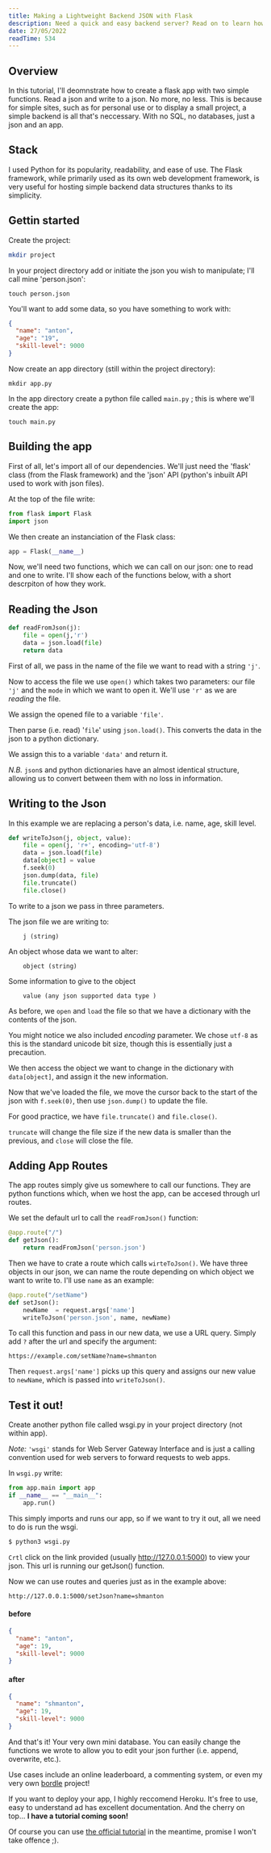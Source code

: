 ```yaml
---
title: Making a Lightweight Backend JSON with Flask
description: Need a quick and easy backend server? Read on to learn how to read and write a JSON the using Python and the Flask framework.
date: 27/05/2022
readTime: 534
---
```



## Overview
In this tutorial, I'll deomnstrate how to create a flask app with two simple functions. Read a json and write to a json. No more, no less. This is because for simple sites, such as for personal use or to display a small project, a simple backend is all that's neccessary. With no SQL, no databases, just a json and an app.

## Stack
I used Python for its popularity, readability, and ease of use. The Flask framework, while primarily used as its own web development framework, is very useful for hosting simple backend data structures thanks to its simplicity. 

## Gettin started
Create the project: 
```.bash
mkdir project
```
In your project directory add or initiate the json you wish to manipulate; I'll call mine 'person.json':
```shell
touch person.json
```
You'll want to add some data, so you have something to work with: 
```json
{
  "name": "anton", 
  "age": "19", 
  "skill-level": 9000
}
```

Now create an app directory (still within the project directory): 
```shell
mkdir app.py 
```
In the app directory create a python file called `main.py` ; this is where we'll create the app: 
```shell
touch main.py
```

## Building the app
First of all, let's import all of our dependencies. We'll just need the 'flask' class (from the Flask framework) and the 'json' API (python's inbuilt API used to work with json files). 

At the top of the file write: 

```py
from flask import Flask
import json
```

We then create an instanciation of the Flask class:
```py
app = Flask(__name__)
```

Now, we'll need two functions, which we can call on our json: one to read and one to write. I'll show each of the functions below, with a short descrpiton of how they work.

## Reading the Json

```py
def readFromJson(j): 
    file = open(j,'r')
    data = json.load(file)
    return data
```

First of all, we pass in the name of the file we want to read with a string `'j'`.

Now to access the file we use `open()` which takes two parameters: our file `'j'` and the `mode` in which we want to open it. We'll use `'r'` as we are *reading* the file. 

We assign the opened file to a variable `'file'`.

Then parse (i.e. read) '`file`' using `json.load()`. This converts the data in the json to a python dictionary.

We assign this to a variable `'data'` and return it.

*N.B.* `json`s and python dictionaries have an almost identical structure, allowing us to convert between them with no loss in information.

## Writing to the Json

In this example we are replacing a person's data, i.e. name, age, skill level. 
```py
def writeToJson(j, object, value):
    file = open(j, 'r+', encoding='utf-8')
    data = json.load(file)
    data[object] = value
    f.seek(0)
    json.dump(data, file)
    file.truncate()
    file.close()
```


To write to a json we pass in three parameters. 

The json file we are writing to:

```
    j (string)
```

An object whose data we want to alter: 

```
    object (string)
```

Some information to give to the object 

```
    value (any json supported data type )
```

As before, we `open` and `load` the file so that we have a dictionary with the contents of the json.

You might notice we also included *encoding* parameter. We chose `utf-8` as this is the standard unicode bit size, though this is essentially just a precaution.

We then access the object we want to change in the dictionary with `data[object]`, and assign it the new information.

Now that we've loaded the file, we move the cursor back to the start of the json with `f.seek(0)`, then use `json.dump()` to update the file.

For good practice, we have `file.truncate()` and `file.close()`. 

`truncate` will change the file size if the new data is smaller than the previous, and `close` will close the file.

## Adding App Routes

The app routes simply give us somewhere to call our functions. They are python functions which, when we host the app, can be accesed through url routes.

We set the default url to call the `readFromJson()` function:

```py
@app.route("/")
def getJson():
    return readFromJson('person.json')
```

Then we have to crate a route which calls `wirteToJson()`. We have three objects in our json, we can name the route depending on which object we want to write to. I'll use `name` as an example: 

```py
@app.route("/setName")
def setJson():
    newName  = request.args['name']
    writeToJson('person.json', name, newName)
```

To call this function and pass in our new data, we use a URL query. Simply add `?` after the url and specify the argument:

```
https://example.com/setName?name=shmanton
```
Then `request.args['name']` picks up this query and assigns our new value to `newName`, which is passed into `writeToJson()`.

## Test it out! 

Create another python file called wsgi.py in your project directory (not within app). 
    
*Note:*
`'wsgi'` stands for Web Server Gateway Interface and is just a calling convention used for web servers to forward requests to web apps.

In `wsgi.py` write:

```py
from app.main import app
if __name__ == "__main__":
    app.run()
```

This simply imports and runs our app, so if we want to try it out, all we need to do is run the wsgi.

```py
$ python3 wsgi.py
```

`Crtl` click on the link provided (usually http://127.0.0.1:5000) to view your json. This url is running our getJson() function.

Now we can use routes and queries just as in the example above:
```
http://127.0.0.1:5000/setJson?name=shmanton
```
#### before
```json
{
  "name": "anton",
  "age": 19,
  "skill-level": 9000
}
```

#### after
```json
{
  "name": "shmanton",
  "age": 19,
  "skill-level": 9000
}
```
And that's it! Your very own mini database. You can easily change the functions we wrote to allow you to edit your json further (i.e. append, overwrite, etc.). 

Use cases include an online leaderboard, a commenting system, or even my very own [bordle](https://antongomes.com/bordle) project!

If you want to deploy your app, I highly reccomend Heroku. It's free to use, easy to understand ad has excellent documentation. And the cherry on top... **I have a tutorial coming soon!** 

Of course you can use [the official tutorial](https://devcenter.heroku.com/articles/git) in the meantime, promise I won't take offence ;).
